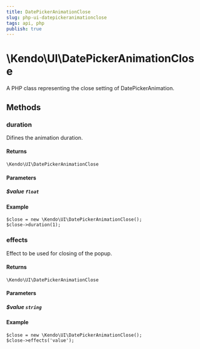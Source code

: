 ```yaml
---
title: DatePickerAnimationClose
slug: php-ui-datepickeranimationclose
tags: api, php
publish: true
---
```


# \Kendo\UI\DatePickerAnimationClose

A PHP class representing the close setting of DatePickerAnimation.


## Methods

### duration
Difines the animation duration.

#### Returns
`\Kendo\UI\DatePickerAnimationClose`

#### Parameters

##### $value `float`



#### Example 
    $close = new \Kendo\UI\DatePickerAnimationClose();
    $close->duration(1);

### effects
Effect to be used for closing of the popup.

#### Returns
`\Kendo\UI\DatePickerAnimationClose`

#### Parameters

##### $value `string`



#### Example 
    $close = new \Kendo\UI\DatePickerAnimationClose();
    $close->effects('value');

